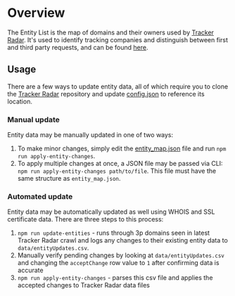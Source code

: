 # Overview
The Entity List is the map of domains and their owners used by [Tracker Radar](https://github.com/duckduckgo/tracker-radar/).
It's used to identify tracking companies and distinguish between first and third party requests, and can be found 
[here](https://github.com/duckduckgo/tracker-radar/blob/main/build-data/generated/entity_map.json).

## Usage
There are a few ways to update entity data, all of which require you to clone the [Tracker Radar](https://github.com/duckduckgo/tracker-radar/) repository and update 
[config.json](https://github.com/duckduckgo/tracker-radar-detector/blob/main/config.json#L3) to reference its location.

### Manual update
Entity data may be manually updated in one of two ways:
1) To make minor changes, simply edit the [entity_map.json](https://github.com/duckduckgo/tracker-radar/blob/main/build-data/generated/entity_map.json)
file and run `npm run apply-entity-changes`.
2) To apply multiple changes at once, a JSON file may be passed via CLI: `npm run apply-entity-changes path/to/file`. This file must have the same structure
as `entity_map.json`.

### Automated update
Entity data may be automatically updated as well using WHOIS and SSL certificate data. There are three steps to this process:
1) `npm run update-entities` - runs through 3p domains seen in latest Tracker Radar crawl and logs any changes to their existing entity data to `data/entityUpdates.csv`.
2) Manually verify pending changes by looking at `data/entityUpdates.csv` and changing the `acceptChange` row value to `1` after confirming data is accurate
3) `npm run apply-entity-changes` - parses this csv file and applies the accepted changes to Tracker Radar data files
